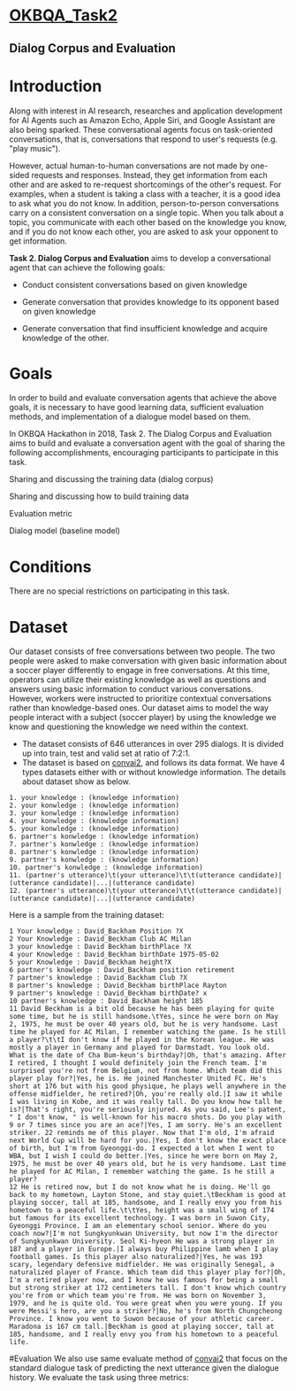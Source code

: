 [OKBQA_Task2](http://7.okbqa.org/hackathon/task/task2)
=============
Dialog Corpus and Evaluation
-----------------

# Introduction
Along with interest in AI research, researches and application development for AI Agents such as Amazon Echo, Apple Siri, and Google Assistant are also being sparked. These conversational agents focus on task-oriented conversations, that is, conversations that respond to user's requests (e.g. "play music").

However, actual human-to-human conversations are not made by one-sided requests and responses. Instead, they get information from each other and are asked to re-request shortcomings of the other's request. For examples, when a student is taking a class with a teacher, it is a good idea to ask what you do not know. In addition, person-to-person conversations carry on a consistent conversation on a single topic. When you talk about a topic, you communicate with each other based on the knowledge you know, and if you do not know each other, you are asked to ask your opponent to get information.



**Task 2. Dialog Corpus and Evaluation** aims to develop a conversational agent that can achieve the following goals:

+ Conduct consistent conversations based on given knowledge

+ Generate conversation that provides knowledge to its opponent based on given knowledge

+ Generate conversation that find insufficient knowledge and acquire knowledge of the other.

# Goals
In order to build and evaluate conversation agents that achieve the above goals, it is necessary to have good learning data, sufficient evaluation methods, and implementation of a dialogue model based on them.

In OKBQA Hackathon in 2018, Task 2. The Dialog Corpus and Evaluation aims to build and evaluate a conversation agent with the goal of sharing the following accomplishments, encouraging participants to participate in this task.

Sharing and discussing the training data (dialog corpus)

Sharing and discussing how to build training data

Evaluation metric

Dialog model (baseline model)

# Conditions
There are no special restrictions on participating in this task.

# Dataset
Our dataset consists of free conversations between two people. The two people were asked to make conversation with given basic information about a soccer player differently to engage in free conversations. At this time, operators can utilize their existing knowledge as well as questions and answers using basic information to conduct various conversations. However, workers were instructed to prioritize contextual conversations rather than knowledge-based ones.
Our dataset aims to model the way people interact with a subject (soccer player) by using the knowledge we know and questioning the knowledge we need within the context.

- The dataset consists of 646 utterances in over 295 dialogs. It is divided up into train, test and valid set at ratio of 7:2:1.
- The dataset is based on [convai2](http://convai.io/), and follows its data format. We have 4 types datasets either with or without knowledge information. The details about dataset show as below.
```
1. your knowledge : (knowledge information)
2. your konwledge : (knowledge information)
3. your konwledge : (knowledge information)
4. your konwledge : (knowledge information)
5. your konwledge : (knowledge information)
6. partner's konwledge : (knowledge information)
7. partner's konwledge : (knowledge information)
8. partner's konwledge : (knowledge information)
9. partner's konwledge : (knowledge information)
10. partner's konwledge : (knowledge information)
11. (partner's utterance)\t(your utterance)\t\t(utterance candidate)|(utterance candidate)|...|(utterance candidate)
12. (partner's utterance)\t(your utterance)\t\t(utterance candidate)|(utterance candidate)|...|(utterance candidate)
```
Here is a sample from the training dataset:
```
1 Your knowledge : David_Backham Position ?X
2 Your Knowledge : David_Beckham Club AC Milan
3 your knowledge : David Beckham birthPlace ?X
4 your Knowledge : David_Beckham birthDate 1975-05-02
5 your Knowledge : David_Beckham height?X
6 partner's knowledge : David_Backham position retirement
7 partner's knowledge : David_Backham Club ?X
8 partner's knowledge : David_Beckham birthPlace Rayton
9 partner's knowledge : David_Beckham birthDate? x
10 partner's knowledge : David_Backham height 185
11 David Beckham is a bit old because he has been playing for quite some time, but he is still handsome.\tYes, since he were born on May 2, 1975, he must be over 40 years old, but he is very handsome. Last time he played for AC Milan, I remember watching the game. Is he still a player?\t\tI don't know if he played in the Korean league. He was mostly a player in Germany and played for Darmstadt. You look old. What is the date of Cha Bum-keun's birthday?|Oh, that's amazing. After I retired, I thought I would definitely join the French team. I'm surprised you're not from Belgium, not from home. Which team did this player play for?|Yes, he is. He joined Manchester United FC. He's short at 176 but with his good physique, he plays well anywhere in the offense midfielder, he retired?|Oh, you're really old.|I saw it while I was living in Kobe, and it was really tall. Do you know how tall he is?|That's right, you're seriously injured. As you said, Lee's patent, " I don't know, " is well-known for his macro shots. Do you play with 9 or 7 times since you are an ace?|Yes, I am sorry. He's an excellent striker. 22 reminds me of this player. Now that I'm old, I'm afraid next World Cup will be hard for you.|Yes, I don't know the exact place of birth, but I'm from Gyeonggi-do. I expected a lot when I went to WBA, but I wish I could do better.|Yes, since he were born on May 2, 1975, he must be over 40 years old, but he is very handsome. Last time he played for AC Milan, I remember watching the game. Is he still a player?
12 He is retired now, but I do not know what he is doing. He'll go back to my hometown, Layton Stone, and stay quiet.\tBeckham is good at playing soccer, tall at 185, handsome, and I really envy you from his hometown to a peaceful life.\t\tYes, height was a small wing of 174 but famous for its excellent technology. I was born in Suwon City, Gyeonggi Province. I am an elementary school senior. Where do you coach now?|I'm not Sungkyunkwan University, but now I'm the director of Sungkyunkwan University. Seol Ki-hyeon He was a strong player in 187 and a player in Europe.|I always buy Philippine lamb when I play football games. Is this player also naturalized?|Yes, he was 193 scary, legendary defensive midfielder. He was originally Senegal, a naturalized player of France. Which team did this player play for?|Oh, I'm a retired player now, and I know he was famous for being a small but strong striker at 172 centimeters tall. I don't know which country you're from or which team you're from. He was born on November 3, 1979, and he is quite old. You were great when you were young. If you were Messi's hero, are you a striker?|No, he's from North Chungcheong Province. I know you went to Suwon because of your athletic career. Maradona is 167 cm tall.|Beckham is good at playing soccer, tall at 185, handsome, and I really envy you from his hometown to a peaceful life.
```

#Evaluation
We also use same evaluate method of [convai2](http://convai.io/) that focus on the standard dialogue task of predicting the next utterance given the dialogue history. We evaluate the task using three metrics: 


